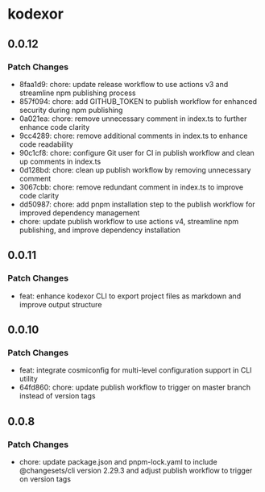 # kodexor

## 0.0.12

### Patch Changes

- 8faa1d9: chore: update release workflow to use actions v3 and streamline npm publishing process
- 857f094: chore: add GITHUB_TOKEN to publish workflow for enhanced security during npm publishing
- 0a021ea: chore: remove unnecessary comment in index.ts to further enhance code clarity
- 9cc4289: chore: remove additional comments in index.ts to enhance code readability
- 90c1cf8: chore: configure Git user for CI in publish workflow and clean up comments in index.ts
- 0d128bd: chore: clean up publish workflow by removing unnecessary comment
- 3067cbb: chore: remove redundant comment in index.ts to improve code clarity
- dd50987: chore: add pnpm installation step to the publish workflow for improved dependency management
- chore: update publish workflow to use actions v4, streamline npm publishing, and improve dependency installation

## 0.0.11

### Patch Changes

- feat: enhance kodexor CLI to export project files as markdown and improve output structure

## 0.0.10

### Patch Changes

- feat: integrate cosmiconfig for multi-level configuration support in CLI utility
- 64fd860: chore: update publish workflow to trigger on master branch instead of version tags

## 0.0.8

### Patch Changes

- chore: update package.json and pnpm-lock.yaml to include @changesets/cli version 2.29.3 and adjust publish workflow to trigger on version tags
